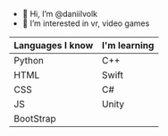 - 👋 Hi, I’m @daniilvolk
- 👀 I’m interested in vr, video games



| Languages I know  | I'm learning |
| ------------- | ------------- |
|  Python       | C++           |
|  HTML         | Swift         |
|  CSS          | C#            |
|  JS           | Unity         |
| BootStrap     |
